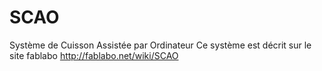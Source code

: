 # SCAO
Système de Cuisson Assistée par Ordinateur
Ce système est décrit sur le site fablabo http://fablabo.net/wiki/SCAO
